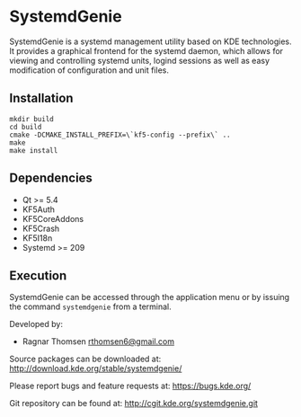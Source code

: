 SystemdGenie
============

SystemdGenie is a systemd management utility based on KDE technologies. 
It provides a graphical frontend for the systemd daemon, which allows for
viewing and controlling systemd units, logind sessions as well as easy 
modification of configuration and unit files.


Installation
------------
    mkdir build  
    cd build  
    cmake -DCMAKE_INSTALL_PREFIX=\`kf5-config --prefix\` ..  
    make  
    make install  


Dependencies
------------
*   Qt >= 5.4
*   KF5Auth
*   KF5CoreAddons
*   KF5Crash
*   KF5I18n
*   Systemd >= 209


Execution
---------
SystemdGenie can be accessed through the application menu or by issuing
the command `systemdgenie` from a terminal.


Developed by:
* Ragnar Thomsen <rthomsen6@gmail.com>


Source packages can be downloaded at:
http://download.kde.org/stable/systemdgenie/

Please report bugs and feature requests at:
https://bugs.kde.org/

Git repository can be found at:
http://cgit.kde.org/systemdgenie.git
